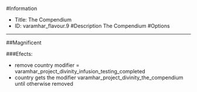 #Information
 - Title: The Compendium
 - ID: varamhar_flavour.9
#Description
The Compendium
#Options

___
##Magnificent

###Efects:<ul><li>remove country modifier = varamhar_project_divinity_infusion_testing_completed</li><li>country gets the modifier varamhar_project_divinity_the_compendium until otherwise removed</li></ul>
